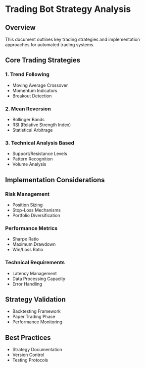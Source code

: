 # Trading Bot Strategy Analysis

## Overview
This document outlines key trading strategies and implementation approaches for automated trading systems.

## Core Trading Strategies

### 1. Trend Following
- Moving Average Crossover
- Momentum Indicators
- Breakout Detection

### 2. Mean Reversion
- Bollinger Bands
- RSI (Relative Strength Index)
- Statistical Arbitrage

### 3. Technical Analysis Based
- Support/Resistance Levels
- Pattern Recognition
- Volume Analysis

## Implementation Considerations

### Risk Management
- Position Sizing
- Stop-Loss Mechanisms
- Portfolio Diversification

### Performance Metrics
- Sharpe Ratio
- Maximum Drawdown
- Win/Loss Ratio

### Technical Requirements
- Latency Management
- Data Processing Capacity
- Error Handling

## Strategy Validation
- Backtesting Framework
- Paper Trading Phase
- Performance Monitoring

## Best Practices
- Strategy Documentation
- Version Control
- Testing Protocols